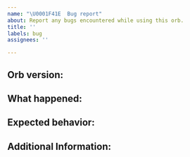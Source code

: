 ```yaml
---
name: "\U0001F41E  Bug report"
about: Report any bugs encountered while using this orb.
title: ''
labels: bug
assignees: ''

---
```


## Orb version:

<!---
  e.g., 11.0.0
  find this information in your config.yml file;
  if the version is @volatile, check the top of your CircleCI-generated,
  expanded configuration file, viewable from the "Configuration" tab of
  any job page, for the orb's specific semantic version number
-->

## What happened:

<!---
  please include any relevant links to CircleCI workflows or jobs
  where you saw this behavior
-->

## Expected behavior:

<!--- what should happen, ideally? -->

## Additional Information:

<!--- Provide any additional context possible. -->